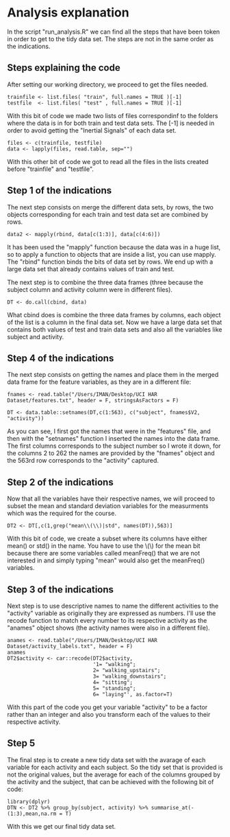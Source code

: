 # Analysis explanation

In the script "run_analysis.R" we can find all the steps that have been token in order to get to the tidy data set. The steps are not in the same order as the indications.

## Steps explaining the code
After setting our working directory, we proceed to get the files needed.

```
trainfile <- list.files( "train", full.names = TRUE )[-1]
testfile  <- list.files( "test" , full.names = TRUE )[-1]
```
With this bit of code we made two lists of files correspondinf to the folders where the data is in for both train and test data sets. The [-1] is needed in order to avoid getting the "Inertial Signals" of each data set.

```
files <- c(trainfile, testfile)
data <- lapply(files, read.table, sep="")
```
With this other bit of code we got to read all the files in the lists created before "trainfile" and "testfile".

## Step 1 of the indications
The next step consists on merge the different data sets, by rows, the two objects corresponding for each train and test data set are combined by rows. 

```
data2 <- mapply(rbind, data[c(1:3)], data[c(4:6)])
```
It has been used the "mapply" function because the data was in a huge list, so to apply a function to objects that are inside a list, you can use mapply. 
The "rbind" function binds the bits of data set by rows. We end up with a large data set that already contains values of train and test.

The next step is to combine the three data frames (three because the subject column and activity column were in different files).
```
DT <- do.call(cbind, data)
```
What cbind does is combine the three data frames by columns, each object of the list is a column in the final data set.
Now we have a large data set that contains both values of test and train data sets and also all the variables like subject and activity.

## Step 4 of the indications
The next step consists on getting the names and place them in the merged data frame for the feature variables, as they are in a different file:

```
fnames <- read.table("/Users/IMAN/Desktop/UCI HAR Dataset/features.txt", header = F, stringsAsFactors = F)

DT <- data.table::setnames(DT,c(1:563), c("subject", fnames$V2, "activity"))
```
As you can see, I first got the names that were in the "features" file, and then with the "setnames" function I inserted the names into the data frame. The first columns corresponds to the subject number so I wrote it down, for the columns 2 to 262 the names are provided by the "fnames" object and the 563rd row corresponds to the "activity" captured.

## Step 2 of the indications
Now that all the variables have their respective names, we will proceed to subset the mean and standard deviation variables for the measurments which was the required for the course.
```
DT2 <- DT[,c(1,grep("mean\\(\\)|std", names(DT)),563)]
```
With this bit of code, we create a subset where its columns have either mean() or std() in the name. You have to use the \\(\\) for the mean bit because there are some variables called meanFreq() that we are not interested in and simply typing "mean" would also get the meanFreq() variables. 

## Step 3 of the indications
Next step is to use descriptive names to name the different activities to the "activity" variable as originally they are expressed as numbers.
I'll use the recode function to match every number to its respective activity as the "anames" object shows (the activity names were also in a different file).
```
anames <- read.table("/Users/IMAN/Desktop/UCI HAR Dataset/activity_labels.txt", header = F)
anames
DT2$activity <- car::recode(DT2$activity, 
                            '1= "walking";
                            2= "walking_upstairs";
                            3= "walking_downstairs";
                            4= "sitting";
                            5= "standing";
                            6= "laying"', as.factor=T)
```
With this part of the code you get your variable "activity" to be a factor rather than an integer and also you transform each of the values to their respective activity.

## Step 5
The final step is to create a new tidy data set with the avarage of each variable for each activity and each subject. 
So the tidy set that is provided is not the original values, but the average for each of the columns grouped by the activity and the subject, that can be achieved with the following bit of code:

```
library(dplyr)
DTN <- DT2 %>% group_by(subject, activity) %>% summarise_at(-(1:3),mean,na.rm = T)
```
With this we get our final tidy data set.
